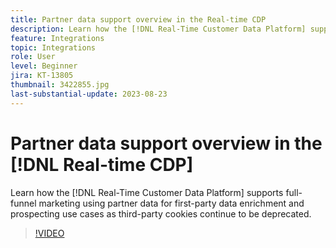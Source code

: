 ```yaml
---
title: Partner data support overview in the Real-time CDP
description: Learn how the [!DNL Real-Time Customer Data Platform] supports full-funnel marketing using partner data for first-party data enrichment and prospecting use cases as third-party cookies continue to be deprecated. 
feature: Integrations
topic: Integrations
role: User
level: Beginner
jira: KT-13805
thumbnail: 3422855.jpg
last-substantial-update: 2023-08-23
---
```

# Partner data support overview in the [!DNL Real-time CDP]

Learn how the [!DNL Real-Time Customer Data Platform] supports full-funnel marketing using partner data for first-party data enrichment and prospecting use cases as third-party cookies continue to be deprecated. 

>[!VIDEO](https://video.tv.adobe.com/v/3422855/?quality=12&learn=on)
